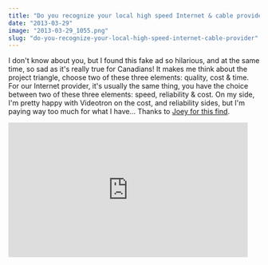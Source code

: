 ```yaml
---
title: "Do you recognize your local high speed Internet & cable provider?"
date: "2013-03-29"
image: "2013-03-29_1055.png"
slug: "do-you-recognize-your-local-high-speed-internet-cable-provider"
---
```


I don't know about you, but I found this fake ad so hilarious, and at the same time, so sad as it's really true for Canadians! It makes me think about the project triangle, choose two of these three elements: quality, cost & time. For our Internet provider, it's usually the same thing, you have the choice between two of these three elements: speed, reliability & cost. On my side, I'm pretty happy with Videotron on the cost, and reliability sides, but I'm paying way too much for what I have... Thanks to [Joey for this find](https://www.joeydevilla.com/2013/03/29/an-honest-cable-and-internet-ad/).

<iframe src="https://www.youtube.com/embed/0ilMx7k7mso?feature=oembed" width="480" height="270" frameborder="0" allowfullscreen="allowfullscreen"></iframe>

